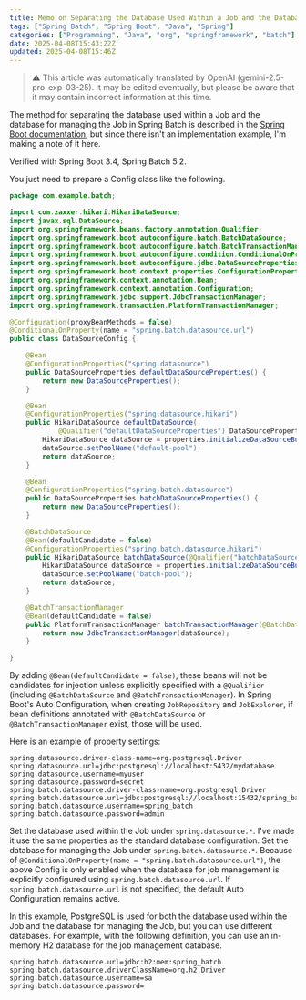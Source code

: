 ```yaml
---
title: Memo on Separating the Database Used Within a Job and the Database for Job Management in Spring Batch + Spring Boot
tags: ["Spring Batch", "Spring Boot", "Java", "Spring"]
categories: ["Programming", "Java", "org", "springframework", "batch"]
date: 2025-04-08T15:43:22Z
updated: 2025-04-08T15:46Z
---
```


> ⚠️ This article was automatically translated by OpenAI (gemini-2.5-pro-exp-03-25).
> It may be edited eventually, but please be aware that it may contain incorrect information at this time.

The method for separating the database used within a Job and the database for managing the Job in Spring Batch is described in the [Spring Boot documentation](https://docs.spring.io/spring-boot/docs/current/reference/html/howto.html#howto.batch.specifying-a-data-source), but since there isn't an implementation example, I'm making a note of it here.

Verified with Spring Boot 3.4, Spring Batch 5.2.

You just need to prepare a Config class like the following.

```java
package com.example.batch;

import com.zaxxer.hikari.HikariDataSource;
import javax.sql.DataSource;
import org.springframework.beans.factory.annotation.Qualifier;
import org.springframework.boot.autoconfigure.batch.BatchDataSource;
import org.springframework.boot.autoconfigure.batch.BatchTransactionManager;
import org.springframework.boot.autoconfigure.condition.ConditionalOnProperty;
import org.springframework.boot.autoconfigure.jdbc.DataSourceProperties;
import org.springframework.boot.context.properties.ConfigurationProperties;
import org.springframework.context.annotation.Bean;
import org.springframework.context.annotation.Configuration;
import org.springframework.jdbc.support.JdbcTransactionManager;
import org.springframework.transaction.PlatformTransactionManager;

@Configuration(proxyBeanMethods = false)
@ConditionalOnProperty(name = "spring.batch.datasource.url")
public class DataSourceConfig {

	@Bean
	@ConfigurationProperties("spring.datasource")
	public DataSourceProperties defaultDataSourceProperties() {
		return new DataSourceProperties();
	}

	@Bean
	@ConfigurationProperties("spring.datasource.hikari")
	public HikariDataSource defaultDataSource(
			@Qualifier("defaultDataSourceProperties") DataSourceProperties properties) {
		HikariDataSource dataSource = properties.initializeDataSourceBuilder().type(HikariDataSource.class).build();
		dataSource.setPoolName("default-pool");
		return dataSource;
	}

	@Bean
	@ConfigurationProperties("spring.batch.datasource")
	public DataSourceProperties batchDataSourceProperties() {
		return new DataSourceProperties();
	}

	@BatchDataSource
	@Bean(defaultCandidate = false)
	@ConfigurationProperties("spring.batch.datasource.hikari")
	public HikariDataSource batchDataSource(@Qualifier("batchDataSourceProperties") DataSourceProperties properties) {
		HikariDataSource dataSource = properties.initializeDataSourceBuilder().type(HikariDataSource.class).build();
		dataSource.setPoolName("batch-pool");
		return dataSource;
	}

	@BatchTransactionManager
	@Bean(defaultCandidate = false)
	public PlatformTransactionManager batchTransactionManager(@BatchDataSource DataSource dataSource) {
		return new JdbcTransactionManager(dataSource);
	}

}
```

By adding `@Bean(defaultCandidate = false)`, these beans will not be candidates for injection unless explicitly specified with a `@Qualifier` (including `@BatchDataSource` and `@BatchTransactionManager`).
In Spring Boot's Auto Configuration, when creating `JobRepository` and `JobExplorer`, if bean definitions annotated with `@BatchDataSource` or `@BatchTransactionManager` exist, those will be used.

Here is an example of property settings:

```properties
spring.datasource.driver-class-name=org.postgresql.Driver
spring.datasource.url=jdbc:postgresql://localhost:5432/mydatabase
spring.datasource.username=myuser
spring.datasource.password=secret
spring.batch.datasource.driver-class-name=org.postgresql.Driver
spring.batch.datasource.url=jdbc:postgresql://localhost:15432/spring_batch
spring.batch.datasource.username=spring_batch
spring.batch.datasource.password=admin
```

Set the database used within the Job under `spring.datasource.*`. I've made it use the same properties as the standard database configuration.
Set the database for managing the Job under `spring.batch.datasource.*`.
Because of `@ConditionalOnProperty(name = "spring.batch.datasource.url")`, the above Config is only enabled when the database for job management is explicitly configured using `spring.batch.datasource.url`.
If `spring.batch.datasource.url` is not specified, the default Auto Configuration remains active.

In this example, PostgreSQL is used for both the database used within the Job and the database for managing the Job, but you can use different databases.
For example, with the following definition, you can use an in-memory H2 database for the job management database.

```properties
spring.batch.datasource.url=jdbc:h2:mem:spring_batch
spring.batch.datasource.driverClassName=org.h2.Driver
spring.batch.datasource.username=sa
spring.batch.datasource.password=
```
